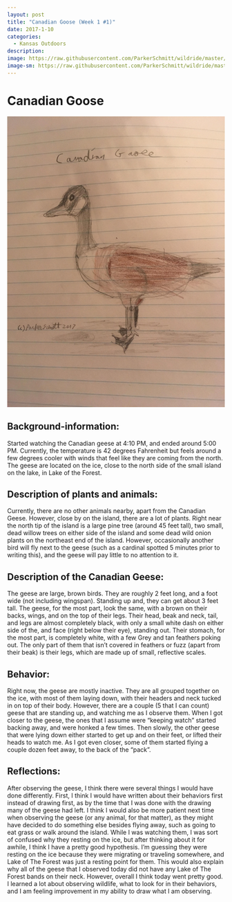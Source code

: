 ```yaml
---
layout: post
title: "Canadian Goose (Week 1 #1)"
date: 2017-1-10
categories:
  - Kansas Outdoors
description: 
image: https://raw.githubusercontent.com/ParkerSchmitt/wildride/master/images/kansasoutdoors/KSO2.jpg
image-sm: https://raw.githubusercontent.com/ParkerSchmitt/wildride/master/images/kansasoutdoors/KSO2.jpg
---
```


# Canadian Goose

![Sketch depicting a deer.](https://raw.githubusercontent.com/ParkerSchmitt/wildride/master/images/kansasoutdoors/KSO2.jpg)

## Background-information: 

Started watching the Canadian geese at 4:10 PM, and ended around 5:00 PM. Currently, the temperature is 42 degrees Fahrenheit but feels around a few degrees cooler with winds that feel like they are coming from the north. The geese are located on the ice, close to the north side of the small island on the lake, in Lake of the Forest.

## Description of plants and animals:

Currently, there are no other animals nearby, apart from the Canadian Geese. However, close by on the island, there are a lot of plants. Right near the north tip of the island is a large pine tree (around 45 feet tall), two small, dead willow trees on either side of the island and some dead wild onion plants on the northeast end of the island. However, occasionally another bird will fly next to the geese (such as a cardinal spotted 5 minutes prior to writing this), and the geese will pay little to no attention to it.

## Description of the Canadian Geese:

The geese are large, brown birds. They are roughly 2 feet long, and a foot wide (not including wingspan). Standing up and, they can get about 3 feet tall. The geese, for the most part, look the same, with a brown on their backs, wings, and on the top of their legs. Their head, beak and neck, tail, and legs are almost completely black, with only a small white dash on either side of the, and face (right below their eye), standing out. Their stomach, for the most part, is completely white, with a few Grey and tan feathers poking out. The only part of them that isn’t covered in feathers or fuzz (apart from their beak) is their legs, which are made up of small, reflective scales.

## Behavior:

Right now, the geese are mostly inactive. They are all grouped together on the ice, with most of them laying down, with their headers and neck tucked in on top of their body. However, there are a couple (5 that I can count) geese that are standing up, and watching me as I observe them. When I got closer to the geese, the ones that I assume were “keeping watch” started backing away, and were honked a few times. Then slowly, the other geese that were lying down either started to get up and on their feet, or lifted their heads to watch me. As I got even closer, some of them started flying a couple dozen feet away, to the back of the “pack”.

## Reflections:

After observing the geese, I think there were several things I would have done differently. First, I think I would have written about their behaviors first instead of drawing first, as by the time that I was done with the drawing many of the geese had left. I think I would also be more patient next time when observing the geese (or any animal, for that matter), as they might have decided to do something else besides flying away, such as going to eat grass or walk around the island.
While I was watching them, I was sort of confused why they resting on the ice, but after thinking about it for awhile, I think I have a pretty good hypothesis. I’m guessing they were resting on the ice because they were migrating or traveling somewhere, and Lake of The Forest was just a resting point for them. This would also explain why all of the geese that I observed today did not have any Lake of The Forest bands on their neck.
However, overall I think today went pretty good. I learned a lot about observing wildlife, what to look for in their behaviors, and I am feeling improvement in my ability to draw what I am observing.
